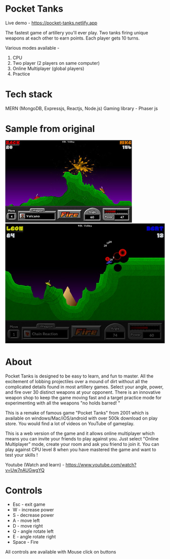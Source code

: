 # Pocket Tanks

Live demo - https://pocket-tanks.netlify.app

The fastest game of artillery you'll ever play. Two tanks firing unique weapons at each other to earn points. Each player gets 10 turns.

Various modes available -

1. CPU
2. Two player (2 players on same computer)
3. Online Multiplayer (global players)
4. Practice

# Tech stack

MERN (MongoDB, Expressjs, Reactjs, Node.js)
Gaming library - Phaser js

# Sample from original

![alt text](https://github.com/Amankumar321/pocket-tanks/blob/d284f5c4eac2e9b666784b19e1b4fa3da7e4d60c/564da9c610227989f789a120bbee611c.jpeg?raw=true)
![alt text](https://github.com/Amankumar321/pocket-tanks/blob/d284f5c4eac2e9b666784b19e1b4fa3da7e4d60c/643x0w.jpg?raw=true)

# About

Pocket Tanks is designed to be easy to learn, and fun to master. All the excitement of lobbing projectiles over a mound of dirt without all the complicated details found in most artillery games. Select your angle, power, and fire over 30 distinct weapons at your opponent. There is an innovative weapon shop to keep the game moving fast and a target practice mode for experimenting with all the weapons "no holds barred! "  

This is a remake of famous game "Pocket Tanks" from 2001 which is available on windows/Mac/iOS/android with over 500k download on play store. You would find a lot of videos on YouTube of gameplay.

This is a web version of the game and it allows online multiplayer which means you can invite your friends to play against you. Just select "Online Multiplayer" mode, create your room and ask you friend to join it. You can play against CPU level 8 when you have mastered the game and want to test your skills !

Youtube (Watch and learn) - https://www.youtube.com/watch?v=Uw7nAUGwgYQ

# Controls

- Esc - exit game
- W - increase power
- S - decrease power
- A - move left
- D - move right
- Q - angle rotate left
- E - angle rotate right
- Space - Fire

All controls are available with Mouse click on buttons